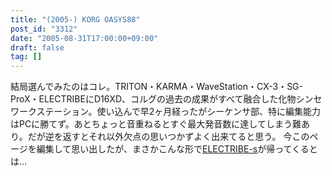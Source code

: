 ```yaml
---
title: "(2005-) KORG OASYS88"
post_id: "3312"
date: "2005-08-31T17:00:00+09:00"
draft: false
tag: []
---
```



結局選んでみたのはコレ。TRITON・KARMA・WaveStation・CX-3・SG-ProX・ELECTRIBEにD16XD、コルグの過去の成果がすべて融合した化物シンセワークステーション。使い込んで早2ヶ月経ったがシーケンサ部、特に編集能力はPCに勝てず。あとちょっと音重ねるとすぐ最大発音数に達してしまう難あり。だが逆を返すとそれ以外欠点の思いつかずよく出来てると思う。  今このページを編集して思い出したが、まさかこんな形で[ELECTRIBE-s](/electribe-s)が帰ってくるとは…
